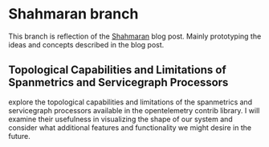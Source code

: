 # Shahmaran branch

This branch is reflection of the [Shahmaran](https://tractatus.one/shahmaran-20a9f1678) blog post. Mainly prototyping the ideas and concepts described in the blog post.

## Topological Capabilities and Limitations of Spanmetrics and Servicegraph Processors

explore the topological capabilities and limitations of the spanmetrics and servicegraph processors available in the opentelemetry contrib library. I will examine their usefulness in visualizing the shape of our system and consider what additional features and functionality we might desire in the future.


